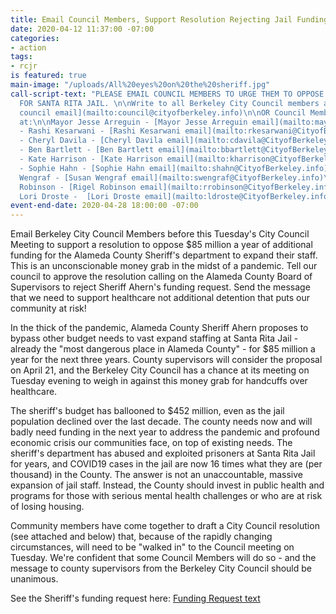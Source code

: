 ```yaml
---
title: Email Council Members, Support Resolution Rejecting Jail Funding 4/28
date: 2020-04-12 11:37:00 -07:00
categories:
- action
tags:
- rcjr
is featured: true
main-image: "/uploads/All%20eyes%20on%20the%20sheriff.jpg"
call-script-text: "PLEASE EMAIL COUNCIL MEMBERS TO URGE THEM TO OPPOSE THE MONEY GRAB
  FOR SANTA RITA JAIL. \n\nWrite to all Berkeley City Council members at: \n\n[city
  council email](mailto:council@cityofberkeley.info)\n\nOR Council Members individually
  at:\n\nMayor Jesse Arreguin - [Mayor Jesse Arreguin email](mailto:mayor@CityofBerkeley.info)\n\nD1
  - Rashi Kesarwani - [Rashi Kesarwani email](mailto:rkesarwani@CityofBerkeley.info)\n\nD2
  - Cheryl Davila - [Cheryl Davila email](mailto:cdavila@CityofBerkeley.info)\n\nD3
  - Ben Bartlett - [Ben Bartlett email](mailto:bbartlett@CityofBerkeley.info)\n\nD4
  - Kate Harrison - [Kate Harrison email](mailto:kharrison@CityofBerkeley.info)\n\nD5
  - Sophie Hahn - [Sophie Hahn email](mailto:shahn@CityofBerkeley.info)\n\nD6 - Susan
  Wengraf - [Susan Wengraf email](mailto:swengraf@CityofBerkeley.info)\n\nD7 - Rigel
  Robinson - [Rigel Robinson email](mailto:rrobinson@CityofBerkeley.info)\n\nD8 -
  Lori Droste -  [Lori Droste email](mailto:ldroste@CityofBerkeley.info)"
event-end-date: 2020-04-28 18:00:00 -07:00
---
```


Email Berkeley City Council Members before this Tuesday's City Council Meeting to support a resolution to oppose $85 million a year of additional funding for the Alameda County Sheriff's department to expand their staff.  This is an unconscionable money grab in the midst of a pandemic.  Tell our council to approve the resolution calling on the Alameda County Board of Supervisors to reject Sheriff Ahern's funding request. Send the message that we need to support healthcare not additional detention that puts our community at risk!

In the thick of the pandemic, Alameda County Sheriff Ahern proposes to bypass other budget needs to vast expand staffing at Santa Rita Jail - already the "most dangerous place in Alameda County" - for $85 million a year for the next three years. County supervisors will consider the proposal on April 21, and the Berkeley City Council has a chance at its meeting on Tuesday evening to weigh in against this money grab for handcuffs over healthcare.

The sheriff's budget has ballooned to $452 million, even as the jail population declined over the last decade. The county needs now and will badly need funding in the next year to address the pandemic and profound economic crisis our communities face, on top of existing needs. The sheriff's department has abused and exploited prisoners at Santa Rita Jail for years, and COVID19 cases in the jail are now 16 times what they are (per thousand) in the County. The answer is not an unaccountable, massive expansion of jail staff. Instead, the County should invest in public health and programs for those with serious mental health challenges or who are at risk of losing housing. 

Community members have come together to draft a City Council resolution (see attached and below) that, because of the rapidly changing circumstances, will need to be "walked in" to the Council meeting on Tuesday. We're confident that some Council Members will do so - and the message to county supervisors from the Berkeley City Council should be unanimous. 

See the Sheriff's funding request here: [Funding Request text](http://www.acgov.org/board/bos_calendar/documents/DocsAgendaReg_03_24_20/PUBLIC%20PROTECTION/Regular%20Calendar/Sheriff_HCSA_293354.pdf)